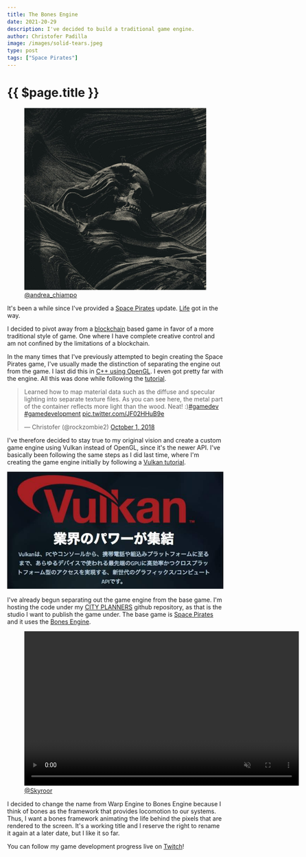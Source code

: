 ```yaml
---
title: The Bones Engine
date: 2021-20-29
description: I've decided to build a traditional game engine.
author: Christofer Padilla
image: /images/solid-tears.jpeg
type: post
tags: ["Space Pirates"]
---
```


# {{ $page.title }}

<figure>
  <img
  src="/images/solid-tears.jpeg"
  alt="Solid Tears ~">
  <figcaption><a href="https://twitter.com/andrea_chiampo">@andrea_chiampo</a></figcaption>
</figure>

It's been a while since I've provided a [Space Pirates](/tags/#Space-Pirates) update. [Life](/blog/2022/12/20/2022-Summarized.md) got in the way.

I decided to pivot away from a [blockchain](/blog/2022/2/28/UpdatedPlanForSpacePirates.md) based game in favor of a more traditional style of game. One where I have complete creative control and am not confined by the limitations of a blockchain.

In the many times that I've previously attempted to begin creating the Space Pirates game, I've usually made the distinction of separating the engine out from the game. I last did this in [C++ using OpenGL](https://rockzombie2.visualstudio.com/_git/WarpEngine). I even got pretty far with the engine. All this was done while following the [tutorial](https://learnopengl.com/).

<blockquote class="twitter-tweet tw-align-center"><p lang="en" dir="ltr">Learned how to map material data such as the diffuse and specular lighting into separate texture files. As you can see here, the metal part of the container reflects more light than the wood. Neat! :)<a href="https://twitter.com/hashtag/gamedev?src=hash&amp;ref_src=twsrc%5Etfw">#gamedev</a> <a href="https://twitter.com/hashtag/gamedevelopment?src=hash&amp;ref_src=twsrc%5Etfw">#gamedevelopment</a> <a href="https://t.co/JF02HHuB9e">pic.twitter.com/JF02HHuB9e</a></p>&mdash; Christofer (@rockzombie2) <a href="https://twitter.com/rockzombie2/status/1046643787034955777?ref_src=twsrc%5Etfw">October 1, 2018</a></blockquote> <script async src="https://platform.twitter.com/widgets.js" charset="utf-8"></script>

I've therefore decided to stay true to my original vision and create a custom game engine using Vulkan instead of OpenGL, since it's the newer API. I've basically been following the same steps as I did last time, where I'm creating the game engine initially by following a [Vulkan tutorial](https://vulkan-tutorial.com/).

![Vulkan](/images/vulkan.jpg)

I've already begun separating out the game engine from the base game. I'm hosting the code under my [CITY PLANNERS](https://github.com/cityplanners) github repository, as that is the studio I want to publish the game under. The base game is [Space Pirates](https://github.com/cityplanners/space-pirates) and it uses the [Bones Engine](https://github.com/cityplanners/bones-engine).

<figure>
    <video width="640" height="360" autoplay loop muted>
      <source src="/videos/cityplanners.mp4" type="video/mp4">
      Your browser does not support the video tag.
    </video>
<figcaption><a href="https://www.instagram.com/skyroor/">@Skyroor</a></figcaption>
</figure>

I decided to change the name from Warp Engine to Bones Engine because I think of bones as the framework that provides locomotion to our systems. Thus, I want a bones framework animating the life behind the pixels that are rendered to the screen. It's a working title and I reserve the right to rename it again at a later date, but I like it so far.

You can follow my game development progress live on [Twitch](https://twitch.tv/rockzombie2)!

<TagLinks />

<Comments />
